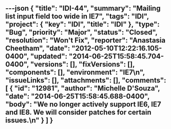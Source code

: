 ---json
{
  "title": "IDI-44",
  "summary": "Mailing list input field too wide in IE7",
  "tags": "IDI",
  "project": {
    "key": "IDI",
    "title": "IDI"
  },
  "type": "Bug",
  "priority": "Major",
  "status": "Closed",
  "resolution": "Won't Fix",
  "reporter": "Anastasia Cheetham",
  "date": "2012-05-10T12:22:16.105-0400",
  "updated": "2014-06-25T15:58:45.704-0400",
  "versions": [],
  "fixVersions": [],
  "components": [],
  "environment": "IE7\n",
  "issueLinks": [],
  "attachments": [],
  "comments": [
    {
      "id": "12981",
      "author": "Michelle D'Souza",
      "date": "2014-06-25T15:58:45.688-0400",
      "body": "We no longer actively support IE6, IE7 and IE8. We will consider patches for certain issues.\n"
    }
  ]
}
---

        
